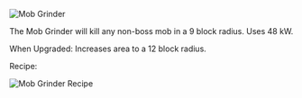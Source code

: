 ![Mob Grinder](https://i.imgur.com/vz9FL1s.png?1)

The Mob Grinder will kill any non-boss mob in a 9 block radius. Uses 48 kW.

When Upgraded: Increases area to a 12 block radius.

Recipe:

![Mob Grinder Recipe](https://i.imgur.com/vrAe8ro.png?1)